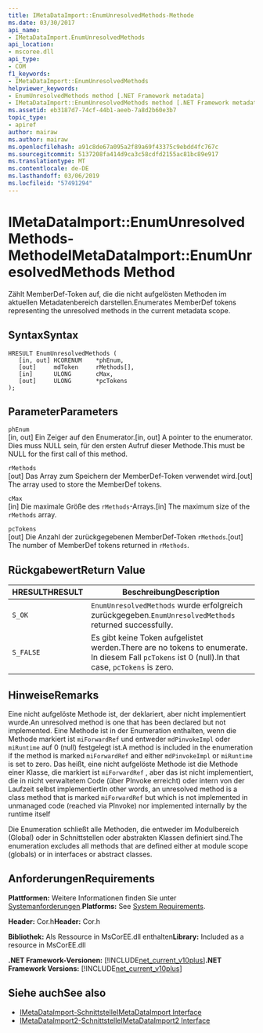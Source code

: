 ```yaml
---
title: IMetaDataImport::EnumUnresolvedMethods-Methode
ms.date: 03/30/2017
api_name:
- IMetaDataImport.EnumUnresolvedMethods
api_location:
- mscoree.dll
api_type:
- COM
f1_keywords:
- IMetaDataImport::EnumUnresolvedMethods
helpviewer_keywords:
- EnumUnresolvedMethods method [.NET Framework metadata]
- IMetaDataImport::EnumUnresolvedMethods method [.NET Framework metadata]
ms.assetid: eb3187d7-74cf-44b1-aeeb-7a8d2b60e3b7
topic_type:
- apiref
author: mairaw
ms.author: mairaw
ms.openlocfilehash: a91c8de67a095a2f89a69f43375c9ebdd4fc767c
ms.sourcegitcommit: 5137208fa414d9ca3c58cdfd2155ac81bc89e917
ms.translationtype: MT
ms.contentlocale: de-DE
ms.lasthandoff: 03/06/2019
ms.locfileid: "57491294"
---
```

# <a name="imetadataimportenumunresolvedmethods-method"></a><span data-ttu-id="712b2-102">IMetaDataImport::EnumUnresolvedMethods-Methode</span><span class="sxs-lookup"><span data-stu-id="712b2-102">IMetaDataImport::EnumUnresolvedMethods Method</span></span>
<span data-ttu-id="712b2-103">Zählt MemberDef-Token auf, die die nicht aufgelösten Methoden im aktuellen Metadatenbereich darstellen.</span><span class="sxs-lookup"><span data-stu-id="712b2-103">Enumerates MemberDef tokens representing the unresolved methods in the current metadata scope.</span></span>  
  
## <a name="syntax"></a><span data-ttu-id="712b2-104">Syntax</span><span class="sxs-lookup"><span data-stu-id="712b2-104">Syntax</span></span>  
  
```  
HRESULT EnumUnresolvedMethods (  
   [in, out] HCORENUM    *phEnum,  
   [out]     mdToken     rMethods[],  
   [in]      ULONG       cMax,  
   [out]     ULONG       *pcTokens  
);  
```  
  
## <a name="parameters"></a><span data-ttu-id="712b2-105">Parameter</span><span class="sxs-lookup"><span data-stu-id="712b2-105">Parameters</span></span>  
 `phEnum`  
 <span data-ttu-id="712b2-106">[in, out] Ein Zeiger auf den Enumerator.</span><span class="sxs-lookup"><span data-stu-id="712b2-106">[in, out] A pointer to the enumerator.</span></span> <span data-ttu-id="712b2-107">Dies muss NULL sein, für den ersten Aufruf dieser Methode.</span><span class="sxs-lookup"><span data-stu-id="712b2-107">This must be NULL for the first call of this method.</span></span>  
  
 `rMethods`  
 <span data-ttu-id="712b2-108">[out] Das Array zum Speichern der MemberDef-Token verwendet wird.</span><span class="sxs-lookup"><span data-stu-id="712b2-108">[out] The array used to store the MemberDef tokens.</span></span>  
  
 `cMax`  
 <span data-ttu-id="712b2-109">[in] Die maximale Größe des `rMethods`-Arrays.</span><span class="sxs-lookup"><span data-stu-id="712b2-109">[in] The maximum size of the `rMethods` array.</span></span>  
  
 `pcTokens`  
 <span data-ttu-id="712b2-110">[out] Die Anzahl der zurückgegebenen MemberDef-Token `rMethods`.</span><span class="sxs-lookup"><span data-stu-id="712b2-110">[out] The number of MemberDef tokens returned in `rMethods`.</span></span>  
  
## <a name="return-value"></a><span data-ttu-id="712b2-111">Rückgabewert</span><span class="sxs-lookup"><span data-stu-id="712b2-111">Return Value</span></span>  
  
|<span data-ttu-id="712b2-112">HRESULT</span><span class="sxs-lookup"><span data-stu-id="712b2-112">HRESULT</span></span>|<span data-ttu-id="712b2-113">Beschreibung</span><span class="sxs-lookup"><span data-stu-id="712b2-113">Description</span></span>|  
|-------------|-----------------|  
|`S_OK`|<span data-ttu-id="712b2-114">`EnumUnresolvedMethods` wurde erfolgreich zurückgegeben.</span><span class="sxs-lookup"><span data-stu-id="712b2-114">`EnumUnresolvedMethods` returned successfully.</span></span>|  
|`S_FALSE`|<span data-ttu-id="712b2-115">Es gibt keine Token aufgelistet werden.</span><span class="sxs-lookup"><span data-stu-id="712b2-115">There are no tokens to enumerate.</span></span> <span data-ttu-id="712b2-116">In diesem Fall `pcTokens` ist 0 (null).</span><span class="sxs-lookup"><span data-stu-id="712b2-116">In that case, `pcTokens` is zero.</span></span>|  
  
## <a name="remarks"></a><span data-ttu-id="712b2-117">Hinweise</span><span class="sxs-lookup"><span data-stu-id="712b2-117">Remarks</span></span>  
 <span data-ttu-id="712b2-118">Eine nicht aufgelöste Methode ist, der deklariert, aber nicht implementiert wurde.</span><span class="sxs-lookup"><span data-stu-id="712b2-118">An unresolved method is one that has been declared but not implemented.</span></span> <span data-ttu-id="712b2-119">Eine Methode ist in der Enumeration enthalten, wenn die Methode markiert ist `miForwardRef` und entweder `mdPinvokeImpl` oder `miRuntime` auf 0 (null) festgelegt ist.</span><span class="sxs-lookup"><span data-stu-id="712b2-119">A method is included in the enumeration if the method is marked `miForwardRef` and either `mdPinvokeImpl` or `miRuntime` is set to zero.</span></span> <span data-ttu-id="712b2-120">Das heißt, eine nicht aufgelöste Methode ist die Methode einer Klasse, die markiert ist `miForwardRef` , aber das ist nicht implementiert, die in nicht verwaltetem Code (über PInvoke erreicht) oder intern von der Laufzeit selbst implementiert</span><span class="sxs-lookup"><span data-stu-id="712b2-120">In other words, an unresolved method is a class method that is marked `miForwardRef` but which is not implemented in unmanaged code (reached via PInvoke) nor implemented internally by the runtime itself</span></span>  
  
 <span data-ttu-id="712b2-121">Die Enumeration schließt alle Methoden, die entweder im Modulbereich (Global) oder in Schnittstellen oder abstrakten Klassen definiert sind.</span><span class="sxs-lookup"><span data-stu-id="712b2-121">The enumeration excludes all methods that are defined either at module scope (globals) or in interfaces or abstract classes.</span></span>  
  
## <a name="requirements"></a><span data-ttu-id="712b2-122">Anforderungen</span><span class="sxs-lookup"><span data-stu-id="712b2-122">Requirements</span></span>  
 <span data-ttu-id="712b2-123">**Plattformen:** Weitere Informationen finden Sie unter [Systemanforderungen](../../../../docs/framework/get-started/system-requirements.md).</span><span class="sxs-lookup"><span data-stu-id="712b2-123">**Platforms:** See [System Requirements](../../../../docs/framework/get-started/system-requirements.md).</span></span>  
  
 <span data-ttu-id="712b2-124">**Header:** Cor.h</span><span class="sxs-lookup"><span data-stu-id="712b2-124">**Header:** Cor.h</span></span>  
  
 <span data-ttu-id="712b2-125">**Bibliothek:** Als Ressource in MsCorEE.dll enthalten</span><span class="sxs-lookup"><span data-stu-id="712b2-125">**Library:** Included as a resource in MsCorEE.dll</span></span>  
  
 <span data-ttu-id="712b2-126">**.NET Framework-Versionen:** [!INCLUDE[net_current_v10plus](../../../../includes/net-current-v10plus-md.md)]</span><span class="sxs-lookup"><span data-stu-id="712b2-126">**.NET Framework Versions:** [!INCLUDE[net_current_v10plus](../../../../includes/net-current-v10plus-md.md)]</span></span>  
  
## <a name="see-also"></a><span data-ttu-id="712b2-127">Siehe auch</span><span class="sxs-lookup"><span data-stu-id="712b2-127">See also</span></span>
- [<span data-ttu-id="712b2-128">IMetaDataImport-Schnittstelle</span><span class="sxs-lookup"><span data-stu-id="712b2-128">IMetaDataImport Interface</span></span>](../../../../docs/framework/unmanaged-api/metadata/imetadataimport-interface.md)
- [<span data-ttu-id="712b2-129">IMetaDataImport2-Schnittstelle</span><span class="sxs-lookup"><span data-stu-id="712b2-129">IMetaDataImport2 Interface</span></span>](../../../../docs/framework/unmanaged-api/metadata/imetadataimport2-interface.md)
